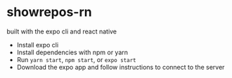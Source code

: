 # showrepos-rn
built with the expo cli and react native

* Install expo cli
* Install dependencies with npm or yarn
* Run `yarn start`, `npm start`, or `expo start`
* Download the expo app and follow instructions to connect to the server
